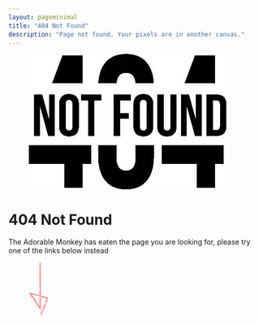 ```yaml
---
layout: pageminimal
title: "404 Not Found"
description: "Page not found. Your pixels are in another canvas."
---
```


<figure>
  <img src="/images/404.jpg" alt="{{ page.title }} at {{ site.title }}">
</figure>

<div class="text-center">
  <h1>404 Not Found</h1>
  <p>The Adorable Monkey has eaten the page you are looking for, please try one of the links below instead</p>
</div>

<figure>
  <img src="/images/bg-arrow.png" alt="down-arrow">
</figure>

